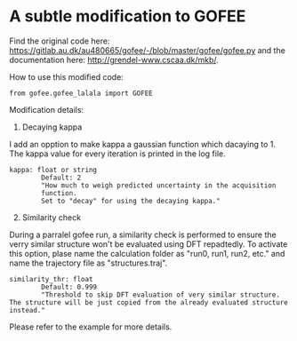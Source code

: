 # A subtle modification to GOFEE

Find the original code here:
https://gitlab.au.dk/au480665/gofee/-/blob/master/gofee/gofee.py
and the documentation here:
http://grendel-www.cscaa.dk/mkb/.

How to use this modified code:
```
from gofee.gofee_lalala import GOFEE
```

Modification details:

1. Decaying kappa

I add an opption to make kappa a gaussian function which dacaying to 1. The kappa value for every iteration is printed in the log file. 

```
kappa: float or string
        Default: 2
        "How much to weigh predicted uncertainty in the acquisition
        function. 
        Set to "decay" for using the decaying kappa."
```

2. Similarity check

During a parralel gofee run, a similarity check is performed to ensure the verry similar structure won't be evaluated using DFT repadtedly. To activate this option, plase name the calculation folder as "run0, run1, run2, etc." and name the trajectory file as "structures.traj".

```
similarity_thr: float
        Default: 0.999
        "Threshold to skip DFT evaluation of very similar structure. The structure will be just copied from the already evaluated structure instead."
```

Please refer to the example for more details. 
